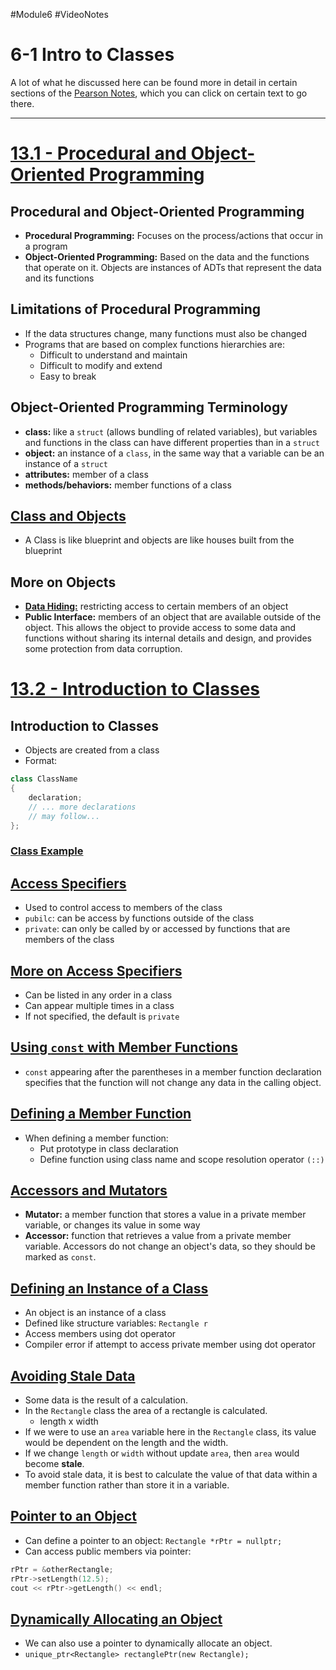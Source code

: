 #Module6 #VideoNotes 
# 6-1 Intro to Classes
A lot of what he discussed here can be found more in detail in certain sections of the [Pearson Notes](../Pearson%20Notes), which you can click on certain text to go there.
***
# [13.1 - Procedural and Object-Oriented Programming](../Pearson%20Notes/13.1%20-%20Procedural%20and%20Object-Oriented%20Programming.md)
## Procedural and Object-Oriented Programming
- **Procedural Programming:** Focuses on the process/actions that occur in a program
- **Object-Oriented Programming:** Based on the data and the functions that operate on it. Objects are instances of ADTs that represent the data and its functions

## Limitations of Procedural Programming
- If the data structures change, many functions must also be changed
- Programs that are based on complex functions hierarchies are:
	- Difficult to understand and maintain
	- Difficult to modify and extend
	- Easy to break

## Object-Oriented Programming Terminology
- **class:** like a `struct` (allows bundling of related variables), but variables and functions in the class can have different properties than in a `struct`
- **object:** an instance of a `class`, in the same way that a variable can be an instance of a `struct`
- **attributes:** member of a class
- **methods/behaviors:** member functions of a class

## [Class and Objects](../Pearson%20Notes/13.1%20-%20Procedural%20and%20Object-Oriented%20Programming.md#Classes-and-Objects)
- A Class is like blueprint and objects are like houses built from the blueprint

## More on Objects
- [**Data Hiding:**](../Pearson%20Notes/13.1%20-%20Procedural%20and%20Object-Oriented%20Programming.md#The-Importance-of-Data-Hiding) restricting access to certain members of an object
- **Public Interface:** members of an object that are available outside of the object. This allows the object to provide access to some data and functions without sharing its internal details and design, and provides some protection from data corruption.

# [13.2 - Introduction to Classes](../Pearson%20Notes/13.2%20-%20Introduction%20to%20Classes.md)
## Introduction to Classes
- Objects are created from a class
- Format:
```c++
class ClassName
{
	declaration;
	// ... more declarations
	// may follow...
};
```

### [Class Example](../Pearson%20Notes/13.2%20-%20Introduction%20to%20Classes.md#Rectangle-Class-Example)

## [Access Specifiers](../Pearson%20Notes/13.2%20-%20Introduction%20to%20Classes.md#Access-Specifiers)
- Used to control access to members of the class
- `pubilc`: can be access by functions outside of the class
- `private`: can only be called by or accessed by functions that are members of the class

## [More on Access Specifiers](../Pearson%20Notes/13.2%20-%20Introduction%20to%20Classes.md#Placement-of-public-and-private-Members)
- Can be listed in any order in a class
- Can appear multiple times in a class
- If not specified, the default is `private`

## [Using `const` with Member Functions](../Pearson%20Notes/13.2%20-%20Introduction%20to%20Classes.md#Using-const-with-Member-Functions)
- `const` appearing after the parentheses in a member function declaration specifies that the function will not change any data in the calling object.

## [Defining a Member Function](../Pearson%20Notes/13.2%20-%20Introduction%20to%20Classes.md#Defining-Member-Functions)
- When defining a member function:
	- Put prototype in class declaration
	- Define function using class name and scope resolution operator `(::)`

## [Accessors and Mutators](../Pearson%20Notes/13.2%20-%20Introduction%20to%20Classes.md#Accessors-and-Mutators)
- **Mutator:** a member function that stores a value in a private member variable, or changes its value in some way
- **Accessor:** function that retrieves a value from a private member variable. Accessors do not change an object's data, so they should be marked as `const`.

## [Defining an Instance of a Class](../Pearson%20Notes/13.3%20-%20Defining%20an%20Instance%20of%20a%20Class.md)
- An object is an instance of a class
- Defined like structure variables: `Rectangle r`
- Access members using dot operator
- Compiler error if attempt to access private member using dot operator

## [Avoiding Stale Data](../Pearson%20Notes/13.3%20-%20Defining%20an%20Instance%20of%20a%20Class.md#Avoid-Stale-Data)
- Some data is the result of a calculation.
- In the `Rectangle` class the area of a rectangle is calculated.
	- length x width
- If we were to use an `area` variable here in the `Rectangle` class, its value would be dependent on the length and the width.
- If we change `length` or `width` without update `area`, then `area` would become **stale**.
- To avoid stale data, it is best to calculate the value of that data within a member function rather than store it in a variable.

## [Pointer to an Object](../Pearson%20Notes/13.3%20-%20Defining%20an%20Instance%20of%20a%20Class.md#Pointers-to-Objects)
- Can define a pointer to an object: `Rectangle *rPtr = nullptr;`
- Can access public members via pointer:
```c++
rPtr = &otherRectangle;
rPtr->setLength(12.5);
cout << rPtr->getLength() << endl;
```

## [Dynamically Allocating an Object](../Pearson%20Notes/13.3%20-%20Defining%20an%20Instance%20of%20a%20Class.md#Using-Smart-Pointers-to-Allocate-Objects)
- We can also use a pointer to dynamically allocate an object.
- `unique_ptr<Rectangle> rectanglePtr(new Rectangle);`

